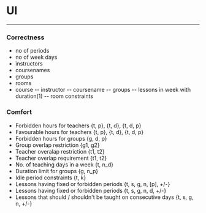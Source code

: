 # UI
---
### Correctness
 - no of periods
 - no of week days
 - instructors
 - coursenames
 - groups
 - rooms
 - course
 -- instructor
 -- coursename
 -- groups
 -- lessons in week with duration(1)
 -- room constraints

### Comfort
 - Forbidden hours for teachers {t, p}, {t, d}, {t, d, p}
 - Favourable hours for teachers {t, p}, {t, d}, {t, d, p}
 - Forbidden hours for groups {g, d, p}
 - Group overlap restriction {g1, g2}
 - Teacher overalap restriction {t1, t2}
 - Teacher overlap requirement {t1, t2}
 - No. of teaching days in a week {t, n_d}
 - Duration limit for groups {g, n_p}
 - Idle period constraints {t, k}
 - Lessons having fixed or forbidden  periods {t, s, g, n, [p], +/-}
 - Lessons having fixed or forbidden  periods {t, s, g, n, d, +/-}
 - Lessons that should / shouldn't be taught on consecutive days {t, s, g, n, +/-}
